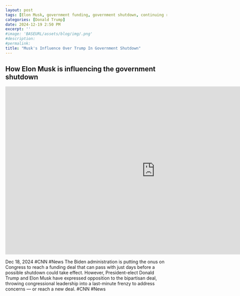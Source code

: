 ```yaml
---
layout: post
tags: [Elon Musk, government funding, government shutdown, continuing resolution, debt ceiling, Trump government disfunction, unelected governance, stopgap agreement, politics, CNN]
categories: [Donald Trump]
date: 2024-12-19 2:50 PM
excerpt: ''
#image: 'BASEURL/assets/blog/img/.png'
#description:
#permalink:
title: "Musk's Influence Over Trump In Government Shutdown"
---
```



## How Elon Musk is influencing the government shutdown

<iframe width="932" height="524" src="https://www.youtube.com/embed/5flZd0iCbtw" title="How Elon Musk is influencing the government shutdown" frameborder="0" allow="accelerometer; autoplay; clipboard-write; encrypted-media; gyroscope; picture-in-picture; web-share" referrerpolicy="strict-origin-when-cross-origin" allowfullscreen></iframe>

Dec 18, 2024  #CNN #News
The Biden administration is putting the onus on Congress to reach a funding deal that can pass with just days before a possible shutdown could take effect. However, President-elect Donald Trump and Elon Musk have expressed opposition to the bipartisan deal, throwing congressional leadership into a last-minute frenzy to address concerns — or reach a new deal. #CNN #News

